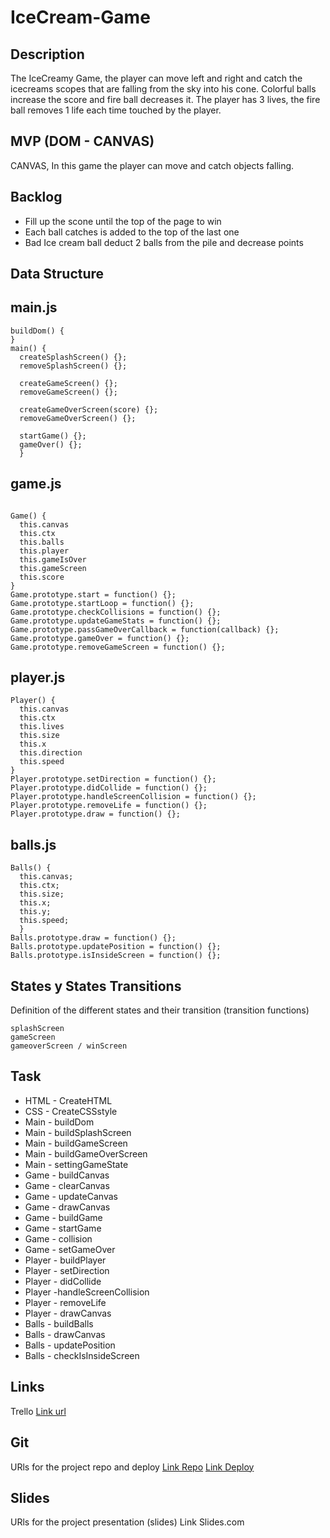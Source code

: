 # IceCream-Game

## Description
The IceCreamy Game, the player can move left and right and catch the icecreams scopes that are falling from the sky into his cone. Colorful balls increase the score and fire ball decreases it. The player has 3 lives, the fire ball removes 1 life each time touched by the player.

## MVP (DOM - CANVAS)
CANVAS, In this game the player can move and catch objects falling.

## Backlog
<ul>
  <li>Fill up the scone until the top of the page to win</li>
  <li>Each ball  catches is added to the top of the last one</li>
  <li>Bad Ice cream ball deduct 2 balls from the pile and decrease points</li>
</ul>

## Data Structure
## main.js
```
buildDom() {
}
main() {
  createSplashScreen() {};
  removeSplashScreen() {};
  
  createGameScreen() {};
  removeGameScreen() {};

  createGameOverScreen(score) {};
  removeGameOverScreen() {};

  startGame() {};
  gameOver() {};
  }
```
## game.js
```

Game() {
  this.canvas
  this.ctx
  this.balls
  this.player
  this.gameIsOver
  this.gameScreen
  this.score
}
Game.prototype.start = function() {};
Game.prototype.startLoop = function() {};
Game.prototype.checkCollisions = function() {};
Game.prototype.updateGameStats = function() {};
Game.prototype.passGameOverCallback = function(callback) {};
Game.prototype.gameOver = function() {};
Game.prototype.removeGameScreen = function() {};
```

## player.js
```
Player() {
  this.canvas
  this.ctx
  this.lives
  this.size
  this.x 
  this.direction
  this.speed
}
Player.prototype.setDirection = function() {};
Player.prototype.didCollide = function() {};
Player.prototype.handleScreenCollision = function() {};
Player.prototype.removeLife = function() {};
Player.prototype.draw = function() {};
```
## balls.js
```
Balls() {
  this.canvas;
  this.ctx;
  this.size;
  this.x;
  this.y;
  this.speed;
  }
Balls.prototype.draw = function() {};
Balls.prototype.updatePosition = function() {};
Balls.prototype.isInsideScreen = function() {};
```

## States y States Transitions
Definition of the different states and their transition (transition functions)
```
splashScreen
gameScreen
gameoverScreen / winScreen
```

## Task
* HTML - CreateHTML 
* CSS - CreateCSSstyle
* Main - buildDom
* Main - buildSplashScreen
* Main - buildGameScreen
* Main - buildGameOverScreen
* Main - settingGameState 
* Game - buildCanvas
* Game - clearCanvas
* Game - updateCanvas
* Game - drawCanvas
* Game - buildGame
* Game - startGame
* Game - collision
* Game - setGameOver
* Player - buildPlayer
* Player - setDirection 
* Player - didCollide 
* Player -handleScreenCollision 
* Player - removeLife 
* Player - drawCanvas
* Balls - buildBalls
* Balls - drawCanvas
* Balls - updatePosition
* Balls - checkIsInsideScreen

## Links
Trello
<a href="https://trello.com/b/W7yrr1M3">Link url</a>

## Git
URls for the project repo and deploy <a href="#">Link Repo</a> <a href="#">Link Deploy</a>

## Slides
URls for the project presentation (slides) Link Slides.com
